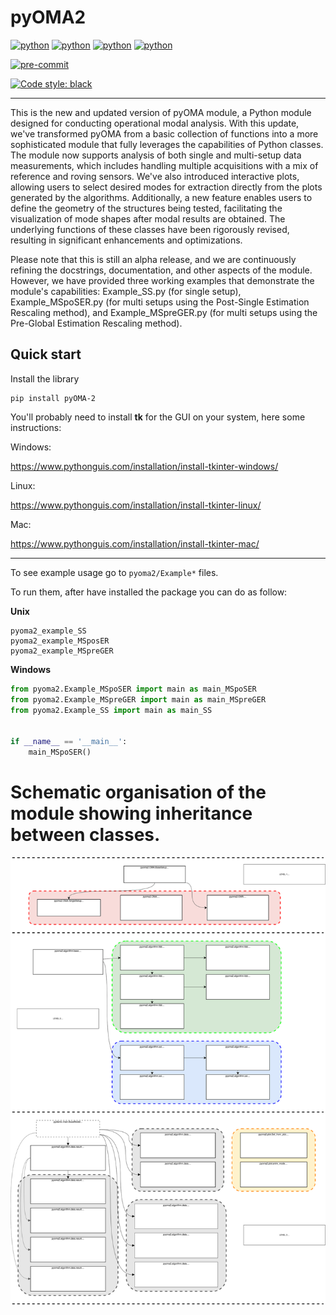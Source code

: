 # pyOMA2

[![python](https://img.shields.io/badge/Python-3.8-3776AB.svg?style=flat&logo=python&logoColor=white)](https://www.python.org)
[![python](https://img.shields.io/badge/Python-3.9-3776AB.svg?style=flat&logo=python&logoColor=white)](https://www.python.org)
[![python](https://img.shields.io/badge/Python-3.10-3776AB.svg?style=flat&logo=python&logoColor=white)](https://www.python.org)
[![python](https://img.shields.io/badge/Python-3.11-3776AB.svg?style=flat&logo=python&logoColor=white)](https://www.python.org)

[![pre-commit](https://img.shields.io/badge/pre--commit-enabled-brightgreen?logo=pre-commit&logoColor=white)](https://github.com/pre-commit/pre-commit)

[![Code style: black](https://img.shields.io/badge/code%20style-black-000000.svg)](https://github.com/psf/black)

_______________________

This is the new and updated version of pyOMA module, a Python module designed for conducting operational modal analysis. With this update, we've transformed pyOMA from a basic collection of functions into a more sophisticated module that fully leverages the capabilities of Python classes. The module now supports analysis of both single and multi-setup data measurements, which includes handling multiple acquisitions with a mix of reference and roving sensors. We've also introduced interactive plots, allowing users to select desired modes for extraction directly from the plots generated by the algorithms. Additionally, a new feature enables users to define the geometry of the structures being tested, facilitating the visualization of mode shapes after modal results are obtained. The underlying functions of these classes have been rigorously revised, resulting in significant enhancements and optimizations.

Please note that this is still an alpha release, and we are continuously refining the docstrings, documentation, and other aspects of the module. However, we have provided three working examples that demonstrate the module's capabilities: Example_SS.py (for single setup), Example_MSpoSER.py (for multi setups using the Post-Single Estimation Rescaling method), and Example_MSpreGER.py (for multi setups using the Pre-Global Estimation Rescaling method).

## Quick start

Install the library

```shell
pip install pyOMA-2
```

You'll probably need to install **tk** for the GUI on your system, here some instructions:

Windows:

https://www.pythonguis.com/installation/install-tkinter-windows/


Linux:

https://www.pythonguis.com/installation/install-tkinter-linux/

Mac:

https://www.pythonguis.com/installation/install-tkinter-mac/

____

To see example usage go to `pyoma2/Example*` files.

To run them, after have installed the package you can do as follow:

**Unix**

```shell
pyoma2_example_SS
pyoma2_example_MSposER
pyoma2_example_MSpreGER
```

**Windows**

```python
from pyoma2.Example_MSpoSER import main as main_MSpoSER
from pyoma2.Example_MSpreGER import main as main_MSpreGER
from pyoma2.Example_SS import main as main_SS


if __name__ == '__main__':
    main_MSpoSER()
```

# Schematic organisation of the module showing inheritance between classes. 

![](info.svg "")